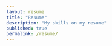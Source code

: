 ```yaml
---
layout: resume
title: "Resume"
description: "My skills on my resume"
published: true
permalink: /resume/
---
```


